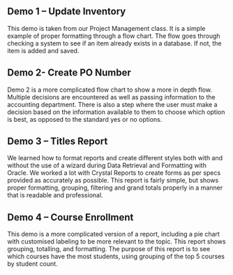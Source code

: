 ## Demo 1 – Update Inventory

This demo is taken from our Project Management class. It is a simple example of proper formatting through a flow chart. The flow goes through checking a system to see if an item already exists in a database. If not, the item is added and saved.

## Demo 2- Create PO Number

Demo 2 is a more complicated flow chart to show a more in depth flow. Multiple decisions are encountered as well as passing information to the accounting department. There is also a step where the user must make a decision based on the information available to them to choose which option is best, as opposed to the standard yes or no options.

## Demo 3 – Titles Report 

 We learned how to format reports and create different styles both with and without the use of a wizard during Data Retrieval and Formatting with Oracle. We worked a lot with Crystal Reports to create forms as per specs provided as accurately as possible. This report is fairly simple, but shows proper formatting, grouping, filtering and grand totals properly in a manner that is readable and professional.

## Demo 4 – Course Enrollment

This demo is a more complicated version of a report, including a pie chart with customised labeling to be more relevant to the topic. This report shows grouping, totalling, and formatting. The purpose of this report is to see which courses have the most students, using grouping of the top 5 courses by student count. 
